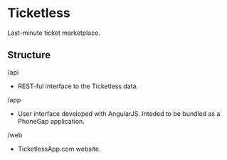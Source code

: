 Ticketless
==========

Last-minute ticket marketplace.

Structure
---------

/api
  - REST-ful interface to the Ticketless data.

/app
  - User interface developed with AngularJS. Inteded to be bundled as a PhoneGap application.

/web
  - TicketlessApp.com website.